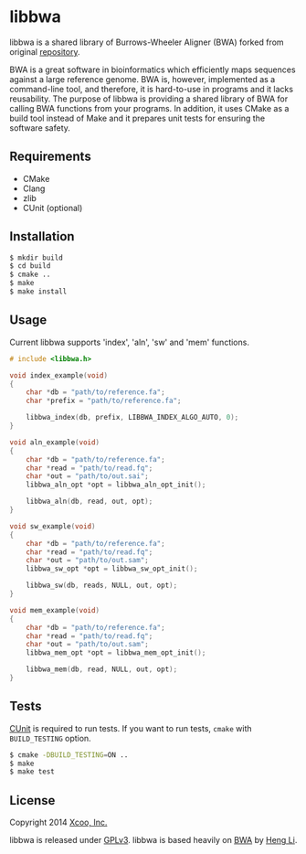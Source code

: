 libbwa
======

libbwa is a shared library of Burrows-Wheeler Aligner (BWA) forked from original
[repository][bwa].

BWA is a great software in bioinformatics which efficiently maps sequences
against a large reference genome. BWA is, however, implemented as a command-line
tool, and therefore, it is hard-to-use in programs and it lacks reusability. The
purpose of libbwa is providing a shared library of BWA for calling BWA functions
from your programs. In addition, it uses CMake as a build tool instead of Make
and it prepares unit tests for ensuring the software safety.

Requirements
------------

- CMake
- Clang
- zlib
- CUnit (optional)

Installation
------------

```bash
$ mkdir build
$ cd build
$ cmake ..
$ make
$ make install
```

Usage
-----

Current libbwa supports 'index', 'aln', 'sw' and 'mem' functions.

```c
# include <libbwa.h>

void index_example(void)
{
    char *db = "path/to/reference.fa";
    char *prefix = "path/to/reference.fa";

    libbwa_index(db, prefix, LIBBWA_INDEX_ALGO_AUTO, 0);
}

void aln_example(void)
{
    char *db = "path/to/reference.fa";
    char *read = "path/to/read.fq";
    char *out = "path/to/out.sai";
    libbwa_aln_opt *opt = libbwa_aln_opt_init();

    libbwa_aln(db, read, out, opt);
}

void sw_example(void)
{
    char *db = "path/to/reference.fa";
    char *read = "path/to/read.fq";
    char *out = "path/to/out.sam";
    libbwa_sw_opt *opt = libbwa_sw_opt_init();

    libbwa_sw(db, reads, NULL, out, opt);
}

void mem_example(void)
{
    char *db = "path/to/reference.fa";
    char *read = "path/to/read.fq";
    char *out = "path/to/out.sam";
    libbwa_mem_opt *opt = libbwa_mem_opt_init();

    libbwa_mem(db, read, NULL, out, opt);
}
```

Tests
-----

[CUnit][cunit] is required to run tests.
If you want to run tests, `cmake` with `BUILD_TESTING` option.

```bash
$ cmake -DBUILD_TESTING=ON ..
$ make
$ make test
```

License
-------

Copyright 2014 [Xcoo, Inc.][xcoo]

libbwa is released under [GPLv3][gplv3].
libbwa is based heavily on [BWA][bwa] by [Heng Li][lh3].

[bwa]: https://github.com/lh3/bwa
[cunit]: http://cunit.sourceforge.net/
[xcoo]: http://www.xcoo.jp/
[gplv3]: http://www.gnu.org/licenses/gpl-3.0.html
[lh3]: https://github.com/lh3
